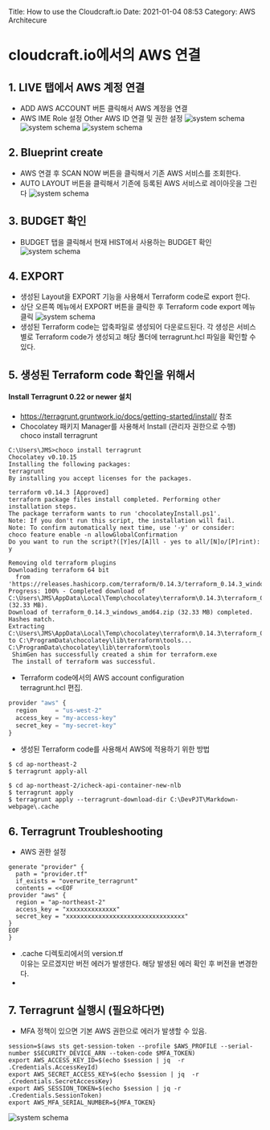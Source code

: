 Title: How to use the Cloudcraft.io
Date: 2021-01-04 08:53
Category: AWS Architecure

# cloudcraft.io에서의 AWS 연결 #

## 1. LIVE 탭에서 AWS 계정 연결 ##
- ADD AWS ACCOUNT 버튼 클릭해서 AWS 계정을 연결
- AWS IME Role 설정 
  Other AWS ID 연결 및 권한 설정
  ![system schema](images/add_ime_role.png)
  ![system schema](images/readonly_access.png)
  ![system schema](images/create_role.png)
## 2. Blueprint create ##
- AWS 연결 후 SCAN NOW 버튼을 클릭해서 기존 AWS 서비스를 조회한다. 
- AUTO LAYOUT 버튼을 클릭해서 기존에 등록된 AWS 서비스로 레이아웃을 그린다
  ![system schema](images/layout-001.png)
## 3. BUDGET 확인 ##
- BUDGET 탭을 클릭해서 현재 HIST에서 사용하는 BUDGET 확인
  ![system schema](images/layout-002.png)
## 4. EXPORT ##
- 생성된 Layout을 EXPORT 기능을 사용해서 Terraform code로 export 한다.
- 상단 오른쪽 메뉴에서 EXPORT 버튼을 클릭한 후 Terraform code export 메뉴 클릭
  ![system schema](images/layout-003.png)
- 생성된 Terraform code는 압축파일로 생성되어 다운로드된다. 
  각 생성은 서비스별로 Terraform code가 생성되고 해당 폴더에 terragrunt.hcl 파일을 확인할 수 있다.  
## 5. 생성된 Terraform code 확인을 위해서 
#### Install Terragrunt 0.22 or newer 설치 
- https://terragrunt.gruntwork.io/docs/getting-started/install/ 참조
- Chocolatey 패키지 Manager를 사용해서 Install (관리자 권한으로 수행)  
  choco install terragrunt  
```
C:\Users\JMS>choco install terragrunt
Chocolatey v0.10.15
Installing the following packages:
terragrunt
By installing you accept licenses for the packages.

terraform v0.14.3 [Approved]
terraform package files install completed. Performing other installation steps.
The package terraform wants to run 'chocolateyInstall.ps1'.
Note: If you don't run this script, the installation will fail.
Note: To confirm automatically next time, use '-y' or consider:
choco feature enable -n allowGlobalConfirmation
Do you want to run the script?([Y]es/[A]ll - yes to all/[N]o/[P]rint): y

Removing old terraform plugins
Downloading terraform 64 bit
  from 'https://releases.hashicorp.com/terraform/0.14.3/terraform_0.14.3_windows_amd64.zip'
Progress: 100% - Completed download of C:\Users\JMS\AppData\Local\Temp\chocolatey\terraform\0.14.3\terraform_0.14.3_windows_amd64.zip (32.33 MB).
Download of terraform_0.14.3_windows_amd64.zip (32.33 MB) completed.
Hashes match.
Extracting C:\Users\JMS\AppData\Local\Temp\chocolatey\terraform\0.14.3\terraform_0.14.3_windows_amd64.zip to C:\ProgramData\chocolatey\lib\terraform\tools...
C:\ProgramData\chocolatey\lib\terraform\tools
 ShimGen has successfully created a shim for terraform.exe
 The install of terraform was successful.
```
- Terraform code에서의 AWS account configuration  
  terragrunt.hcl 편집.  
```python
provider "aws" {
  region     = "us-west-2"
  access_key = "my-access-key"
  secret_key = "my-secret-key"
}
```
- 생성된 Terraform code를 사용해서 AWS에 적용하기 위한 방법
```
$ cd ap-northeast-2
$ terragrunt apply-all
```
```
$ cd ap-northeast-2/icheck-api-container-new-nlb
$ terragrunt apply
$ terragrunt apply --terragrunt-download-dir C:\DevPJT\Markdown-webpage\.cache
```
## 6. Terragrunt Troubleshooting
- AWS 권한 설정
```
generate "provider" {
  path = "provider.tf"
  if_exists = "overwrite_terragrunt"
  contents = <<EOF
provider "aws" {
  region = "ap-northeast-2"
  access_key = "xxxxxxxxxxxxxx"
  secret_key = "xxxxxxxxxxxxxxxxxxxxxxxxxxxxxxxxx"
}
EOF
}
```
- .cache 디렉토리에서의 version.tf   
이유는 모르겠지만 버전 에러가 발생한다. 해당 발생된 에러 확인 후 버전을 변경한다.
- 

## 7. Terragrunt 실행시 (필요하다면)
- MFA 정책이 있으면 기본 AWS 권한으로 에러가 발생할 수 있음.
```
session=$(aws sts get-session-token --profile $AWS_PROFILE --serial-number $SECURITY_DEVICE_ARN --token-code $MFA_TOKEN)
export AWS_ACCESS_KEY_ID=$(echo $session | jq  -r .Credentials.AccessKeyId)
export AWS_SECRET_ACCESS_KEY=$(echo $session | jq  -r .Credentials.SecretAccessKey)
export AWS_SESSION_TOKEN=$(echo $session | jq -r .Credentials.SessionToken)
export AWS_MFA_SERIAL_NUMBER=${MFA_TOKEN}
```


![system schema](images/JMS.png)
